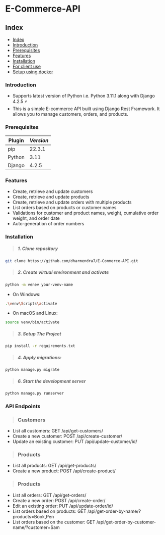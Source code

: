 # E-Commerce-API

## Index

- [Index](#index)
- [Introduction](#introduction)
- [Prerequisites](#prerequisites)
- [Features](#features)
- [Installation](#installation)
- [For client use](#for-client-use)
- [Setup using docker](#setup-using-docker)

### Introduction

- Supports latest version of Python i.e. Python 3.11.1  along with Django 4.2.5 :zap:
- This is a simple E-commerce API built using Django Rest Framework. It allows you to manage customers, orders, and products.

### Prerequisites

| Plugin | *Version*|
| ------ | ------ |
|  pip   | 22.3.1 |
| Python | 3.11  |
| Django | 4.2.5 |

### Features

- Create, retrieve and update customers
- Create, retrieve and update products
- Create, retrieve and update orders with multiple products
- List orders based on products or customer names
- Validations for customer and product names, weight, cumulative order weight, and order date
- Auto-generation of order numbers

### Installation

> ##### 1. Clone repository

```bash
git clone https://github.com/dharmendra7/E-Commerce-API.git
```

> ##### 2. Create virtual environment and activate

```bash
python -m venev your-venv-name
```

- On Windows:
```bash
.\venv\Scripts\activate
```

- On macOS and Linux:
```bash
source venv/bin/activate
```

> ##### 3. Setup The Project

```bash
pip install -r requirements.txt
```

> ##### 4. Apply migrations:

```bash
python manage.py migrate
```

> ##### 6. Start the development server

```bash
python manage.py runserver
```


### API Endpoints

> ### Customers

-   List all customers: GET /api/get-customers/
-   Create a new customer: POST /api/create-customer/
-   Update an existing customer: PUT /api/update-customer/id/

> ### Products

-   List all products: GET /api/get-products/
-   Create a new product: POST /api/create-product/

> ### Products

-   List all orders: GET /api/get-orders/
-   Create a new order: POST /api/create-order/
-   Edit an existing order: PUT /api/update-order/id/
-   List orders based on products: GET /api/get-order-by-name/?products=Book,Pen
-   List orders based on the customer: GET /api/get-order-by-customer-name/?customer=Sam
